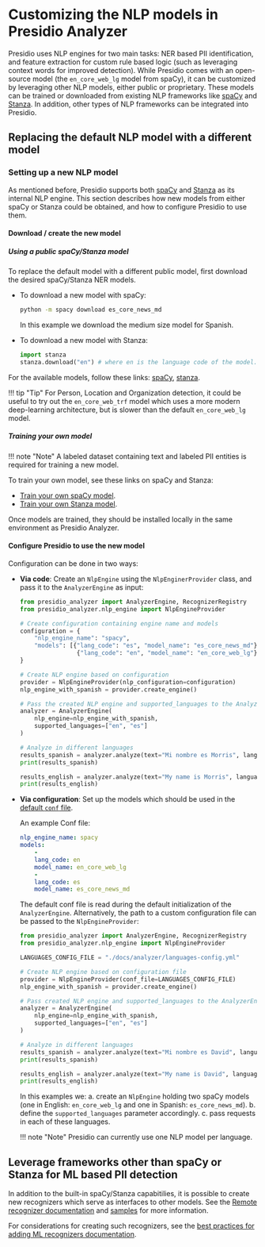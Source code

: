 # Customizing the NLP models in Presidio Analyzer

Presidio uses NLP engines for two main tasks: NER based PII identification, and feature extraction for custom rule based logic (such as leveraging context words for improved detection).
While Presidio comes with an open-source model (the `en_core_web_lg` model from spaCy), it can be customized by leveraging other NLP models, either public or proprietary.
These models can be trained or downloaded from existing NLP frameworks like [spaCy](https://spacy.io/usage/models) and [Stanza](https://github.com/stanfordnlp/stanza).
In addition, other types of NLP frameworks can be integrated into Presidio.

## Replacing the default NLP model with a different model

### Setting up a new NLP model

As mentioned before, Presidio supports both [spaCy](https://spacy.io/usage/models)
and [Stanza](https://github.com/stanfordnlp/stanza) as its internal NLP engine.
This section describes how new models from either spaCy or Stanza could be obtained,
and how to configure Presidio to use them.

#### Download / create the new model

##### Using a public spaCy/Stanza model

To replace the default model with a different public model, first download the desired spaCy/Stanza NER models.

- To download a new model with spaCy:

    ```sh
    python -m spacy download es_core_news_md
    ```

    In this example we download the medium size model for Spanish.

- To download a new model with Stanza:

    <!--pytest-codeblocks:skip-->
    ```python
    import stanza
    stanza.download("en") # where en is the language code of the model.
    ```

For the available models, follow these links: [spaCy](https://spacy.io/usage/models), [stanza](https://stanfordnlp.github.io/stanza/available_models.html#available-ner-models).

!!! tip "Tip"
    For Person, Location and Organization detection, it could be useful to try out the `en_core_web_trf` model which uses a more modern deep-learning architecture, but is slower than the default `en_core_web_lg` model.

##### Training your own model

!!! note "Note"
    A labeled dataset containing text and labeled PII entities is required for training a new model.

To train your own model, see these links on spaCy and Stanza:

- [Train your own spaCy model](https://spacy.io/usage/training).
- [Train your own Stanza model](https://stanfordnlp.github.io/stanza/training.html).

Once models are trained, they should be installed locally in the same environment as Presidio Analyzer.

#### Configure Presidio to use the new model

Configuration can be done in two ways:

- **Via code**: Create an `NlpEngine` using the `NlpEnginerProvider` class, and pass it to the `AnalyzerEngine` as input:

    ```python
    from presidio_analyzer import AnalyzerEngine, RecognizerRegistry
    from presidio_analyzer.nlp_engine import NlpEngineProvider

    # Create configuration containing engine name and models
    configuration = {
        "nlp_engine_name": "spacy",
        "models": [{"lang_code": "es", "model_name": "es_core_news_md"},
                    {"lang_code": "en", "model_name": "en_core_web_lg"}],
    }

    # Create NLP engine based on configuration
    provider = NlpEngineProvider(nlp_configuration=configuration)
    nlp_engine_with_spanish = provider.create_engine()

    # Pass the created NLP engine and supported_languages to the AnalyzerEngine
    analyzer = AnalyzerEngine(
        nlp_engine=nlp_engine_with_spanish, 
        supported_languages=["en", "es"]
    )

    # Analyze in different languages
    results_spanish = analyzer.analyze(text="Mi nombre es Morris", language="es")
    print(results_spanish)

    results_english = analyzer.analyze(text="My name is Morris", language="en")
    print(results_english)
    ```

- **Via configuration**: Set up the models which should be used in the [default `conf` file](https://github.com/microsoft/presidio/blob/main/presidio-analyzer/conf/default.yaml).

    An example Conf file:

    ```yaml
    nlp_engine_name: spacy
    models:
        -
        lang_code: en
        model_name: en_core_web_lg
        -
        lang_code: es
        model_name: es_core_news_md 
    ```

    The default conf file is read during the default initialization of the `AnalyzerEngine`. Alternatively, the path to a custom configuration file can be passed to the `NlpEngineProvider`:

    ```python
    from presidio_analyzer import AnalyzerEngine, RecognizerRegistry
    from presidio_analyzer.nlp_engine import NlpEngineProvider

    LANGUAGES_CONFIG_FILE = "./docs/analyzer/languages-config.yml"

    # Create NLP engine based on configuration file
    provider = NlpEngineProvider(conf_file=LANGUAGES_CONFIG_FILE)
    nlp_engine_with_spanish = provider.create_engine()

    # Pass created NLP engine and supported_languages to the AnalyzerEngine
    analyzer = AnalyzerEngine(
        nlp_engine=nlp_engine_with_spanish, 
        supported_languages=["en", "es"]
    )

    # Analyze in different languages
    results_spanish = analyzer.analyze(text="Mi nombre es David", language="es")
    print(results_spanish)

    results_english = analyzer.analyze(text="My name is David", language="en")
    print(results_english)
    ```

    In this examples we:
        a. create an `NlpEngine` holding two spaCy models (one in English: `en_core_web_lg` and one in Spanish: `es_core_news_md`).
        b. define the `supported_languages` parameter accordingly.
        c. pass requests in each of these languages.

    !!! note "Note"
        Presidio can currently use one NLP model per language.

## Leverage frameworks other than spaCy or Stanza for ML based PII detection

In addition to the built-in spaCy/Stanza capabitilies, it is possible to create new recognizers which serve as interfaces to other models.
See the [Remote recognizer documentation](adding_recognizers.md#creating-a-remote-recognizer) and [samples](../samples/python/integrating_with_external_services.ipynb) for more information.

For considerations for creating such recognizers, see the [best practices for adding ML recognizers documentation](developing_recognizers.md#machine-learning--ml--based-or-rule-based).
